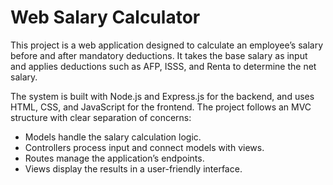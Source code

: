 # Web Salary Calculator
This project is a web application designed to calculate an employee’s salary before and after mandatory deductions. It takes the base salary as input and applies deductions such as AFP, ISSS, and Renta to determine the net salary.

The system is built with Node.js and Express.js for the backend, and uses HTML, CSS, and JavaScript for the frontend. The project follows an MVC structure with clear separation of concerns:

- Models handle the salary calculation logic.
- Controllers process input and connect models with views.
- Routes manage the application’s endpoints.
- Views display the results in a user-friendly interface.
